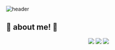 
![header](https://capsule-render.vercel.app/api?type=wave&color=00d8ff&height=300&section=header&text=YuLim2's%20TechLog&fontSize=90)	
## 🌟 about me! 🌟


<div align = center>


<a href="https://www.instagram.com/tjtan_lim/"><img src="https://img.shields.io/badge/instagram-a7047d?style=flat-square&logo=instagram&logoColor=white&link=https://www.instagram.com/tjtan_lim/"/></a>
<a href="https://velog.io/@yulim2"><img src="https://img.shields.io/badge/Tech%20Blog-11B48A?style=flat-square&logo=Vimeo&logoColor=white&link=https://velog.io/@yulim2"/></a>
<a href="moofa7699@gmail.com"><img src="https://img.shields.io/badge/Gmail-d14836?style=flat-square&logo=Gmail&logoColor=white&link=moofa7699@gmail.com"/></a>
  </div>
  
